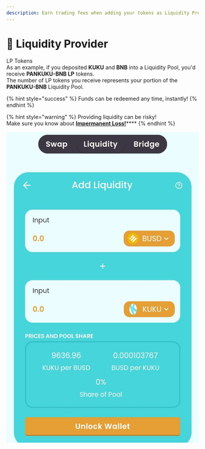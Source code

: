 ```yaml
---
description: Earn trading fees when adding your tokens as Liquidity Provider
---
```


# 💸 Liquidity Provider

LP Tokens\
As an example, if you deposited **KUKU** and **BNB** into a Liquidity Pool, you'd receive **PANKUKU-BNB LP** tokens.\
The number of LP tokens you receive represents your portion of the **PANKUKU-BNB** Liquidity Pool.&#x20;

{% hint style="success" %}
Funds can be redeemed any time, instantly!
{% endhint %}

{% hint style="warning" %}
Providing liquidity can be risky!\
Make sure you know about [**Impermanent Loss!**](../../knowledge-center/glossary-and-vocab.md)****
{% endhint %}

![Providing liquidity gives you a reward in the form of trading fees when people use your liquidity pool](<../../.gitbook/assets/WhatsApp Image 2022-02-21 at 3.12.06 AM.jpeg>)
